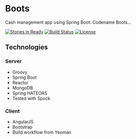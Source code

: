 # Boots

Cash management app using Spring Boot.  Codename Boots...

[![Stories in Ready](https://badge.waffle.io/robpurcell/boots.png?label=ready)](https://waffle.io/robpurcell/boots)
[![Build Status](https://travis-ci.org/robpurcell/boots.svg)](https://travis-ci.org/robpurcell/boots)
[![License](http://img.shields.io/:license-apache2-blue.svg)](http://www.apache.org/licenses/LICENSE-2.0)


## Technologies

### Server
- Groovy
- Spring Boot
- Reactor
- MongoDB
- Spring HATEOAS
- Tested with Spock

### Client
- AngularJS
- Bootstrap
- Build workflow from Yeoman








